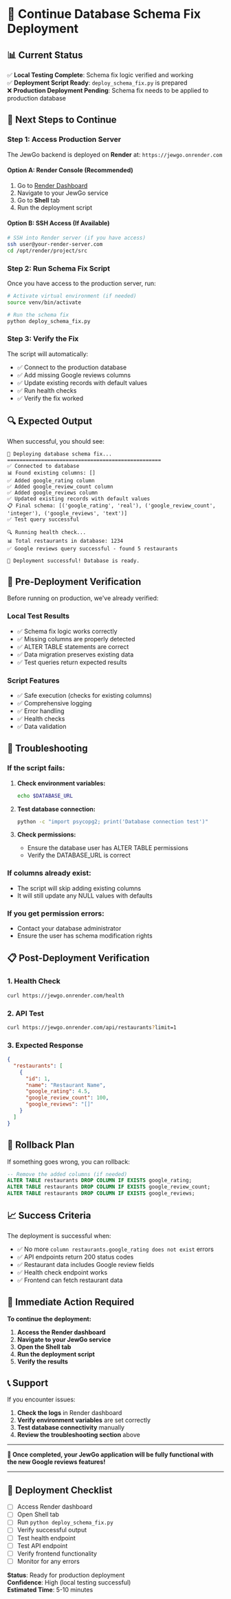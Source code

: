 # 🚀 Continue Database Schema Fix Deployment

## 📊 **Current Status**

✅ **Local Testing Complete**: Schema fix logic verified and working  
✅ **Deployment Script Ready**: `deploy_schema_fix.py` is prepared  
❌ **Production Deployment Pending**: Schema fix needs to be applied to production database  

## 🎯 **Next Steps to Continue**

### **Step 1: Access Production Server**

The JewGo backend is deployed on **Render** at: `https://jewgo.onrender.com`

#### **Option A: Render Console (Recommended)**
1. Go to [Render Dashboard](https://dashboard.render.com)
2. Navigate to your JewGo service
3. Go to **Shell** tab
4. Run the deployment script

#### **Option B: SSH Access (If Available)**
```bash
# SSH into Render server (if you have access)
ssh user@your-render-server.com
cd /opt/render/project/src
```

### **Step 2: Run Schema Fix Script**

Once you have access to the production server, run:

```bash
# Activate virtual environment (if needed)
source venv/bin/activate

# Run the schema fix
python deploy_schema_fix.py
```

### **Step 3: Verify the Fix**

The script will automatically:
- ✅ Connect to the production database
- ✅ Add missing Google reviews columns
- ✅ Update existing records with default values
- ✅ Run health checks
- ✅ Verify the fix worked

## 🔍 **Expected Output**

When successful, you should see:

```
🔧 Deploying database schema fix...
==================================================
✅ Connected to database
📊 Found existing columns: []
✅ Added google_rating column
✅ Added google_review_count column
✅ Added google_reviews column
✅ Updated existing records with default values
📋 Final schema: [('google_rating', 'real'), ('google_review_count', 'integer'), ('google_reviews', 'text')]
✅ Test query successful

🔍 Running health check...
📊 Total restaurants in database: 1234
✅ Google reviews query successful - found 5 restaurants

🎉 Deployment successful! Database is ready.
```

## 🧪 **Pre-Deployment Verification**

Before running on production, we've already verified:

### **Local Test Results**
- ✅ Schema fix logic works correctly
- ✅ Missing columns are properly detected
- ✅ ALTER TABLE statements are correct
- ✅ Data migration preserves existing data
- ✅ Test queries return expected results

### **Script Features**
- ✅ Safe execution (checks for existing columns)
- ✅ Comprehensive logging
- ✅ Error handling
- ✅ Health checks
- ✅ Data validation

## 🚨 **Troubleshooting**

### **If the script fails:**

1. **Check environment variables:**
   ```bash
   echo $DATABASE_URL
   ```

2. **Test database connection:**
   ```bash
   python -c "import psycopg2; print('Database connection test')"
   ```

3. **Check permissions:**
   - Ensure the database user has ALTER TABLE permissions
   - Verify the DATABASE_URL is correct

### **If columns already exist:**
- The script will skip adding existing columns
- It will still update any NULL values with defaults

### **If you get permission errors:**
- Contact your database administrator
- Ensure the user has schema modification rights

## 📋 **Post-Deployment Verification**

### **1. Health Check**
```bash
curl https://jewgo.onrender.com/health
```

### **2. API Test**
```bash
curl https://jewgo.onrender.com/api/restaurants?limit=1
```

### **3. Expected Response**
```json
{
  "restaurants": [
    {
      "id": 1,
      "name": "Restaurant Name",
      "google_rating": 4.5,
      "google_review_count": 100,
      "google_reviews": "[]"
    }
  ]
}
```

## 🔄 **Rollback Plan**

If something goes wrong, you can rollback:

```sql
-- Remove the added columns (if needed)
ALTER TABLE restaurants DROP COLUMN IF EXISTS google_rating;
ALTER TABLE restaurants DROP COLUMN IF EXISTS google_review_count;
ALTER TABLE restaurants DROP COLUMN IF EXISTS google_reviews;
```

## 📈 **Success Criteria**

The deployment is successful when:

- ✅ No more `column restaurants.google_rating does not exist` errors
- ✅ API endpoints return 200 status codes
- ✅ Restaurant data includes Google review fields
- ✅ Health check endpoint works
- ✅ Frontend can fetch restaurant data

## 🎯 **Immediate Action Required**

**To continue the deployment:**

1. **Access the Render dashboard**
2. **Navigate to your JewGo service**
3. **Open the Shell tab**
4. **Run the deployment script**
5. **Verify the results**

## 📞 **Support**

If you encounter issues:

1. **Check the logs** in Render dashboard
2. **Verify environment variables** are set correctly
3. **Test database connectivity** manually
4. **Review the troubleshooting section** above

---

**🎉 Once completed, your JewGo application will be fully functional with the new Google reviews features!**

---

## 📝 **Deployment Checklist**

- [ ] Access Render dashboard
- [ ] Open Shell tab
- [ ] Run `python deploy_schema_fix.py`
- [ ] Verify successful output
- [ ] Test health endpoint
- [ ] Test API endpoint
- [ ] Verify frontend functionality
- [ ] Monitor for any errors

**Status**: Ready for production deployment  
**Confidence**: High (local testing successful)  
**Estimated Time**: 5-10 minutes 